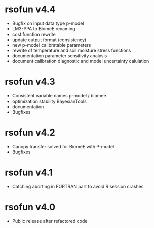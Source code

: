 # rsofun v4.4

* Bugfix on input data type p-model
* LM3-PPA to BiomeE renaming
* cost function rewrite
* update output format (consistency)
* new p-model calibratable parameters
* rewrite of temperature and soil moisture stress functions
* documentation parameter sensitivity analysis
* document calibration diagnostic and model uncertainty calulation

# rsofun v4.3

* Consistent variable names p-model / biomee
* optimization stability BayesianTools
* documentation
* Bugfixes

# rsofun v4.2

* Canopy transfer solved for BiomeE with P-model
* Bugfixes

# rsofun v4.1

* Catching aborting in FORTRAN part to avoid R session crashes

# rsofun v4.0

* Public release after refactored code
